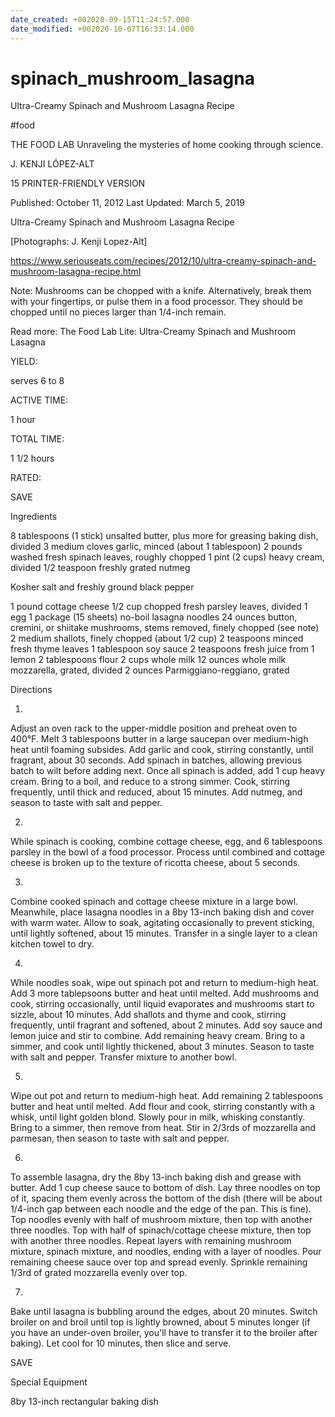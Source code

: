 ```yaml
---
date_created: +002020-09-15T11:24:57.000
date_modified: +002020-10-07T16:33:14.000
---
```


# spinach_mushroom_lasagna

Ultra-Creamy Spinach and Mushroom Lasagna Recipe

#food

THE FOOD LAB Unraveling the mysteries of home cooking through science.

J. KENJI LÓPEZ-ALT

15 PRINTER-FRIENDLY VERSION

Published: October 11, 2012 Last Updated: March 5, 2019

Ultra-Creamy Spinach and Mushroom Lasagna Recipe

[Photographs: J. Kenji Lopez-Alt]

https://www.seriouseats.com/recipes/2012/10/ultra-creamy-spinach-and-mushroom-lasagna-recipe.html

Note: Mushrooms can be chopped with a knife. Alternatively, break them with your fingertips, or pulse them in a food processor. They should be chopped until no pieces larger than 1/4-inch remain.

Read more: The Food Lab Lite: Ultra-Creamy Spinach and Mushroom Lasagna

YIELD:

serves 6 to 8

ACTIVE TIME:

1 hour

TOTAL TIME:

1 1/2 hours

RATED:

    
 SAVE

Ingredients

8 tablespoons (1 stick) unsalted butter, plus more for greasing baking dish, divided
3 medium cloves garlic, minced (about 1 tablespoon)
2 pounds washed fresh spinach leaves, roughly chopped
1 pint (2 cups) heavy cream, divided
1/2 teaspoon freshly grated nutmeg

Kosher salt and freshly ground black pepper

1 pound cottage cheese
1/2 cup chopped fresh parsley leaves, divided
1 egg
1 package (15 sheets) no-boil lasagna noodles
24 ounces button, cremini, or shiitake mushrooms, stems removed, finely chopped (see note)
2 medium shallots, finely chopped (about 1/2 cup)
2 teaspoons minced fresh thyme leaves
1 tablespoon soy sauce
2 teaspoons fresh juice from 1 lemon
2 tablespoons flour
2 cups whole milk
12 ounces whole milk mozzarella, grated, divided
2 ounces Parmiggiano-reggiano, grated

Directions

1.

Adjust an oven rack to the upper-middle position and preheat oven to 400°F. Melt 3 tablespoons butter in a large saucepan over medium-high heat until foaming subsides. Add garlic and cook, stirring constantly, until fragrant, about 30 seconds. Add spinach in batches, allowing previous batch to wilt before adding next. Once all spinach is added, add 1 cup heavy cream. Bring to a boil, and reduce to a strong simmer. Cook, stirring frequently, until thick and reduced, about 15 minutes. Add nutmeg, and season to taste with salt and pepper.

2.

While spinach is cooking, combine cottage cheese, egg, and 6 tablespoons parsley in the bowl of a food processor. Process until combined and cottage cheese is broken up to the texture of ricotta cheese, about 5 seconds.

3.

Combine cooked spinach and cottage cheese mixture in a large bowl. Meanwhile, place lasagna noodles in a 8by 13-inch baking dish and cover with warm water. Allow to soak, agitating occasionally to prevent sticking, until lightly softened, about 15 minutes. Transfer in a single layer to a clean kitchen towel to dry.

4.

While noodles soak, wipe out spinach pot and return to medium-high heat. Add 3 more tablepsoons butter and heat until melted. Add mushrooms and cook, stirring occasionally, until liquid evaporates and mushrooms start to sizzle, about 10 minutes. Add shallots and thyme and cook, stirring frequently, until fragrant and softened, about 2 minutes. Add soy sauce and lemon juice and stir to combine. Add remaining heavy cream. Bring to a simmer, and cook until lightly thickened, about 3 minutes. Season to taste with salt and pepper. Transfer mixture to another bowl.

5.

Wipe out pot and return to medium-high heat. Add remaining 2 tablespoons butter and heat until melted. Add flour and cook, stirring constantly with a whisk, until light golden blond. Slowly pour in milk, whisking constantly. Bring to a simmer, then remove from heat. Stir in 2/3rds of mozzarella and parmesan, then season to taste with salt and pepper.

6.

To assemble lasagna, dry the 8by 13-inch baking dish and grease with butter. Add 1 cup cheese sauce to bottom of dish. Lay three noodles on top of it, spacing them evenly across the bottom of the dish (there will be about 1/4-inch gap between each noodle and the edge of the pan. This is fine). Top noodles evenly with half of mushroom mixture, then top with another three noodles. Top with half of spinach/cottage cheese mixture, then top with another three noodles. Repeat layers with remaining mushroom mixture, spinach mixture, and noodles, ending with a layer of noodles. Pour remaining cheese sauce over top and spread evenly. Sprinkle remaining 1/3rd of grated mozzarella evenly over top.

7.

Bake until lasagna is bubbling around the edges, about 20 minutes. Switch broiler on and broil until top is lightly browned, about 5 minutes longer (if you have an under-oven broiler, you'll have to transfer it to the broiler after baking). Let cool for 10 minutes, then slice and serve.

 SAVE

Special Equipment

8by 13-inch rectangular baking dish

